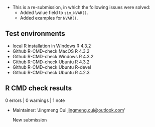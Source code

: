 * This is a re-submission, in which the following issues were solved:
	* Added \value field to `sim_NVAR()`.
	* Added examples for `NVAR()`.

## Test environments

* local R installation in Windows R 4.3.2
* Github R-CMD-check MacOS R 4.3.2
* Github R-CMD-check Windows R 4.3.2
* Github R-CMD-check Ubuntu R 4.3.2
* Github R-CMD-check Ubuntu R-devel
* Github R-CMD-check Ubuntu R 4.2.3

## R CMD check results

0 errors | 0 warnings | 1 note

* Maintainer: 'Jingmeng Cui <jingmeng.cui@outlook.com>'
   
  New submission
